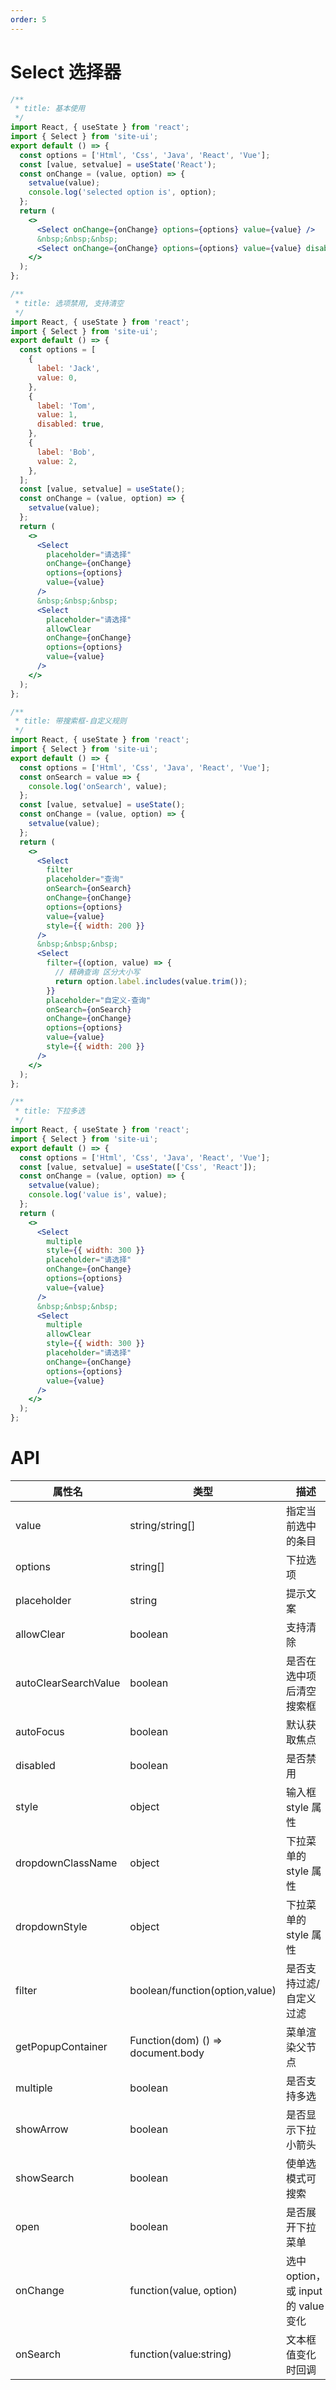 ```yaml
---
order: 5
---
```


# Select 选择器

```jsx
/**
 * title: 基本使用
 */
import React, { useState } from 'react';
import { Select } from 'site-ui';
export default () => {
  const options = ['Html', 'Css', 'Java', 'React', 'Vue'];
  const [value, setvalue] = useState('React');
  const onChange = (value, option) => {
    setvalue(value);
    console.log('selected option is', option);
  };
  return (
    <>
      <Select onChange={onChange} options={options} value={value} />
      &nbsp;&nbsp;&nbsp;
      <Select onChange={onChange} options={options} value={value} disabled />
    </>
  );
};
```

```jsx
/**
 * title: 选项禁用, 支持清空
 */
import React, { useState } from 'react';
import { Select } from 'site-ui';
export default () => {
  const options = [
    {
      label: 'Jack',
      value: 0,
    },
    {
      label: 'Tom',
      value: 1,
      disabled: true,
    },
    {
      label: 'Bob',
      value: 2,
    },
  ];
  const [value, setvalue] = useState();
  const onChange = (value, option) => {
    setvalue(value);
  };
  return (
    <>
      <Select
        placeholder="请选择"
        onChange={onChange}
        options={options}
        value={value}
      />
      &nbsp;&nbsp;&nbsp;
      <Select
        placeholder="请选择"
        allowClear
        onChange={onChange}
        options={options}
        value={value}
      />
    </>
  );
};
```

```jsx
/**
 * title: 带搜索框-自定义规则
 */
import React, { useState } from 'react';
import { Select } from 'site-ui';
export default () => {
  const options = ['Html', 'Css', 'Java', 'React', 'Vue'];
  const onSearch = value => {
    console.log('onSearch', value);
  };
  const [value, setvalue] = useState();
  const onChange = (value, option) => {
    setvalue(value);
  };
  return (
    <>
      <Select
        filter
        placeholder="查询"
        onSearch={onSearch}
        onChange={onChange}
        options={options}
        value={value}
        style={{ width: 200 }}
      />
      &nbsp;&nbsp;&nbsp;
      <Select
        filter={(option, value) => {
          // 精确查询 区分大小写
          return option.label.includes(value.trim());
        }}
        placeholder="自定义-查询"
        onSearch={onSearch}
        onChange={onChange}
        options={options}
        value={value}
        style={{ width: 200 }}
      />
    </>
  );
};
```

```jsx
/**
 * title: 下拉多选
 */
import React, { useState } from 'react';
import { Select } from 'site-ui';
export default () => {
  const options = ['Html', 'Css', 'Java', 'React', 'Vue'];
  const [value, setvalue] = useState(['Css', 'React']);
  const onChange = (value, option) => {
    setvalue(value);
    console.log('value is', value);
  };
  return (
    <>
      <Select
        multiple
        style={{ width: 300 }}
        placeholder="请选择"
        onChange={onChange}
        options={options}
        value={value}
      />
      &nbsp;&nbsp;&nbsp;
      <Select
        multiple
        allowClear
        style={{ width: 300 }}
        placeholder="请选择"
        onChange={onChange}
        options={options}
        value={value}
      />
    </>
  );
};
```

# API

| **属性名**           | **类型**                          | **描述**                            | **默认** |
| -------------------- | --------------------------------- | ----------------------------------- | -------- |
| value                | string/string[]                   | 指定当前选中的条目                  | 无       |
| options              | string[]                          | 下拉选项                            | 无       |
| placeholder          | string                            | 提示文案                            | 无       |
| allowClear           | boolean                           | 支持清除                            | false    |
| autoClearSearchValue | boolean                           | 是否在选中项后清空搜索框            | true     |
| autoFocus            | boolean                           | 默认获取焦点                        | false    |
| disabled             | boolean                           | 是否禁用                            | false    |
| style                | object                            | 输入框 style 属性                   | 无       |
| dropdownClassName    | object                            | 下拉菜单的 style 属性               | 无       |
| dropdownStyle        | object                            | 下拉菜单的 style 属性               | 无       |
| filter               | boolean/function(option,value)    | 是否支持过滤/自定义过滤             | false    |
| getPopupContainer    | Function(dom) () => document.body | 菜单渲染父节点                      | 无       |
| multiple             | boolean                           | 是否支持多选                        | true     |
| showArrow            | boolean                           | 是否显示下拉小箭头                  | true     |
| showSearch           | boolean                           | 使单选模式可搜索                    | false    |
| open                 | boolean                           | 是否展开下拉菜单                    | false    |
| onChange             | function(value, option)           | 选中 option，或 input 的 value 变化 | 无       |
| onSearch             | function(value:string)            | 文本框值变化时回调                  | 无       |
